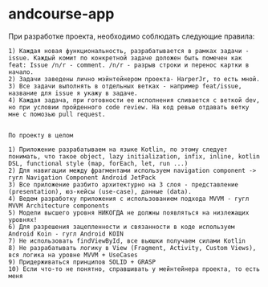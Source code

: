 # andcourse-app

При разработке проекта, необходимо соблюдать следующие правила:
    
    1) Каждая новая функциональность, разрабатывается в рамках задачи - issue. Каждый комит по конкретной задаче доложен быть помечен как feat: Issue /n/r - comment. /n/r - разрыв строки и перенос картки в начало.
    2) Задачи заведены лично мэйнтейнером проекта- HarperJr, то есть мной.
    3) Все задачи выполнять в отдельных ветках - например feat/issue, название для issue я укажу в задаче.
    4) Каждая задача, при готовности ее исполнения сливается с веткой dev, но при условии пройденного code review. На код ревью отдавать ветку мне с помозью pull request.
    
    
    По проекту в целом
    
    1) Приложение разрабатываем на языке Kotlin, по этому следует понимать, что такое object, lazy initialization, infix, inline, kotlin DSL, functional style (map, forEach, let, run ...)
    2) Для навигации между фрагментами используем navigation component -> гугл Navigation Component Android JetPack
    3) Все приложение разбито архитектурно на 3 слоя - представление (presentation), юз-кейсы (use-case), данные (data).
    4) Ведем разработку приложения с использованием подхода MVVM - гугл MVVM Architecture components
    5) Модели высшего уровня НИКОГДА не должны появляться на низлежащих уровнях!
    6) Для разрешения зацепленности и связанности в коде используем Android Koin - гугл Android KOIN
    7) Не использовать findViewById, все вьюшки получаем силами Kotlin
    8) Не разрабатывать логику в View (Fragment, Activity, Custom Views), вся логика на уровне MVVM + UseCases
    9) Придерживаться принципов SOLID + GRASP
    10) Если что-то не понятно, справшивать у мейнтейнера проекта, то есть меня
